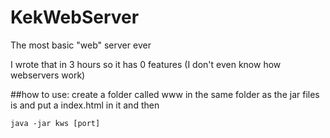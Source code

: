 # KekWebServer
The most basic "web" server ever

I wrote that in 3 hours so it has 0 features (I don't even know how webservers work)

##how to use:
create a folder called www in the same folder as the jar files is
and
put a index.html in it
and then
```
java -jar kws [port]
```
